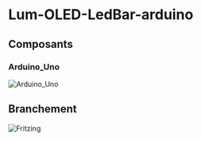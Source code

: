 # Lum-OLED-LedBar-arduino

## Composants

### Arduino_Uno
![Arduino_Uno]()

## Branchement

![Fritzing]()

